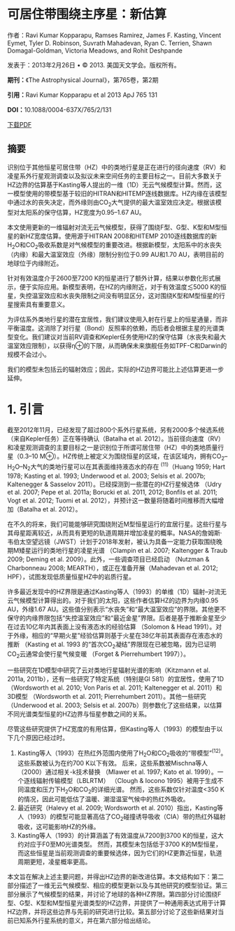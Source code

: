 <div>
    <h1>可居住带围绕主序星：新估算</h1>
    <p>作者：Ravi Kumar Kopparapu, Ramses Ramirez, James F. Kasting, Vincent Eymet, Tyler D. Robinson, Suvrath Mahadevan, Ryan C. Terrien, Shawn Domagal-Goldman, Victoria Meadows, and Rohit Deshpande</p>
    <p>发表于：2013年2月26日 • © 2013. 美国天文学会。版权所有。</p>
    <p><strong>期刊：</strong>《The Astrophysical Journal》，第765卷，第2期</p>
    <p><strong>引用：</strong>Ravi Kumar Kopparapu et al 2013 ApJ 765 131</p>
    <p><strong>DOI：</strong>10.1088/0004-637X/765/2/131</p>
    <a href="https://iopscience.iop.org/article/10.1088/0004-637X/765/2/131">下载PDF</a>
</div>

<h2>摘要</h2>
<p>
    识别位于其他恒星可居住带（HZ）中的类地行星是正在进行的径向速度（RV）和凌星系外行星观测调查以及拟议未来空间任务的主要目标之一。目前大多数关于HZ边界的估算基于Kasting等人提出的一维（1D）无云气候模型计算。然而，这一模型使用的带模型基于较旧的HITRAN和HITEMP逐线数据库。HZ内缘在该模型中通过水的丧失决定，而外缘则由CO<sub>2</sub>大气提供的最大温室效应决定。根据该模型对太阳系的保守估算，HZ宽度为0.95–1.67 AU。
</p>
<p>
    本文使用更新的一维辐射对流无云气候模型，获得了围绕F型、G型、K型和M型恒星的新HZ宽度估算。使用源于HITRAN 2008和HITEMP 2010逐线数据库的新H<sub>2</sub>O和CO<sub>2</sub>吸收系数是对气候模型的重要改进。根据新模型，太阳系中的水丧失（内缘）和最大温室效应（外缘）限制分别位于0.99 AU和1.70 AU，表明目前的地球位于内缘附近。
</p>
<p>
    针对有效温度介于2600至7200 K的恒星进行了额外计算，结果以参数化形式展示，便于实际应用。新模型表明，在HZ的内缘附近，对于有效温度≲5000 K的恒星，失控温室效应和水丧失限制之间没有明显区分，这对围绕K型和M型恒星的行星搜索具有重要意义。
</p>
<p>
    为评估系外类地行星的潜在宜居性，我们建议使用入射在行星上的恒星通量，而非平衡温度。这消除了对行星（Bond）反照率的依赖，而后者会根据主星的光谱类型变化。我们建议对当前RV调查和Kepler任务使用HZ的保守估算（水丧失和最大温室效应限制），以获得η⊕的下限，从而确保未来旗舰任务如TPF-C和Darwin的规模不会过小。
</p>
<p>
    我们的模型未包括云的辐射效应；因此，实际的HZ边界可能比上述估算更进一步延伸。
</p>
<div>
    <h1>1. 引言</h1>
    <p>
        截至2012年11月，已经发现了超过800个系外行星系统，另有2000多个候选系统（来自Kepler任务）正在等待确认（Batalha et al. 2012）。当前径向速度（RV）和凌星观测调查的主要目标之一是识别位于所谓可居住带（HZ）中的类地质量行星（0.3–10 M⊕）。HZ传统上被定义为围绕恒星的区域，在该区域内，拥有CO<sub>2</sub>–H<sub>2</sub>O–N<sub>2</sub>大气的类地行星可以在其表面维持液态水的存在
        <sup>(11)</sup>（Huang 1959; Hart 1978; Kasting et al. 1993; Underwood et al. 2003; Selsis et al. 2007b; Kaltenegger & Sasselov 2011）。已经探测到一些潜在的HZ行星候选体
        （Udry et al. 2007; Pepe et al. 2011a; Borucki et al. 2011, 2012; Bonfils et al. 2011; Vogt et al. 2012; Tuomi et al. 2012），并预计这一数量将随着时间推移而大幅增加（Batalha et al. 2012）。
    </p>
    <p>
        在不久的将来，我们可能能够研究围绕附近M型恒星运行的宜居行星。这些行星与其母星距离较近，从而具有更短的轨道周期并增加凌星的概率。NASA的詹姆斯·韦伯太空望远镜（JWST）计划于2018年发射，被认为具备一定能力获取围绕晚期M矮星运行的类地行星的凌星光谱
        （Clampin et al. 2007; Kaltengger & Traub 2009; Deming et al. 2009）。此外，一些调查项目已经启动
        （Nutzman & Charbonneau 2008; MEARTH），或正在准备开展（Mahadevan et al. 2012; HPF），试图发现低质量恒星HZ中的岩质行星。
    </p>
    <p>
        许多最近发现中的HZ界限是通过Kasting等人（1993）的单维（1D）辐射–对流无云气候模型计算得出的。对于我们的太阳，这些作者估算HZ的边界为内缘0.95 AU，外缘1.67 AU。这些值分别表示“水丧失”和“最大温室效应”的界限。其他更不保守的内缘界限包括“失控温室效应”和“最近金星”界限。后者是基于推断金星至少在过去10亿年内其表面上没有液态水的经验估算
        （Solomon & Head 1991）。对于外缘，相应的“早期火星”经验估算则基于火星在38亿年前其表面存在液态水的推断
        （Kasting et al. 1993 的“首次CO<sub>2</sub>凝结”界限现在已被忽略，因为已证明CO<sub>2</sub>云通常会使行星气候变暖
        （Forget & Pierrehumbert 1997））。
    </p>
    <p>
        一些研究在1D模型中研究了云对类地行星辐射光谱的影响（Kitzmann et al. 2011a, 2011b），还有一些研究了特定系统（特别是Gl 581）的宜居性，使用了1D
        （Wordsworth et al. 2010; Von Paris et al. 2011; Kaltenegger et al. 2011）和3D模型
        （Wordsworth et al. 2011; Pierrehumbert 2011）。其他一些研究
        （Underwood et al. 2003; Selsis et al. 2007b）则参数化了这些结果，以估算不同光谱类型恒星的HZ边界与恒星参数之间的关系。
    </p>
    <p>
        尽管这些研究提供了HZ宽度的有用估算，但Kasting等人（1993）的模型由于以下几个原因已经过时。
    </p>
    <ol>
        <li>
            Kasting等人（1993）在热红外范围内使用了H<sub>2</sub>O和CO<sub>2</sub>吸收的“带模型”<sup>(12)</sup>。这些系数被认为在约700 K以下有效。
            后来，这些系数被Mischna等人（2000）通过相关-k技术替换
            （Mlawer et al. 1997; Kato et al. 1999）。一个逐线辐射传输模型（LBLRTM）
            （Clough & Iocono 1995）被用于生成不同温度和压力下H<sub>2</sub>O和CO<sub>2</sub>的详细光谱。
            然而，这些系数仅针对温度<350 K的情况，因此可能低估了温暖、潮湿温室气候中的热红外吸收。
        </li>
        <li>
            最近研究（Halevy et al. 2009; Wordsworth et al. 2010）指出，Kasting等人（1993）的模型可能显著高估了CO<sub>2</sub>碰撞诱导吸收（CIA）带的热红外辐射吸收，这可能影响HZ的外缘。
        </li>
        <li>
            Kasting等人（1993）的计算涵盖了有效温度从7200到3700 K的恒星，这大约对应于F0至M0光谱类型。
            然而，其模型未包括低于3700 K的M型恒星，而这些恒星是当前观测调查的重要候选体，因为它们的HZ更靠近恒星，轨道周期更短，凌星概率更高。
        </li>
    </ol>
    <p>
        本文旨在解决上述主要问题，并得出HZ边界的新改进估算。本文结构如下：第二部分描述了一维无云气候模型、相应的模型更新以及与其他研究的模型验证。第三部分展示了气候模型的结果，并讨论了地球的各种HZ界限。第四部分讨论围绕F型、G型、K型和M型恒星光谱类型的HZ边界，并提供了一种通用表达式用于计算HZ边界，并将这些边界与先前的研究进行比较。第五部分讨论了这些新结果对当前已知系外行星系统的意义，并在第六部分给出结论。
    </p>
</div>
